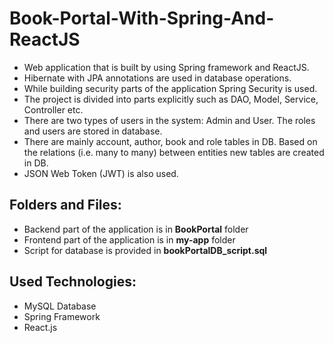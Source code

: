 # Book-Portal-With-Spring-And-ReactJS
* Web application that is built by using Spring framework and ReactJS. 
* Hibernate with JPA annotations are used in database operations.
* While building security parts of the application Spring Security is used. 
* The project is divided into parts explicitly such as DAO, Model, Service, Controller etc.
* There are two types of users in the system: Admin and User. The roles and users are stored in database.
* There are mainly account, author, book and role tables in DB. Based on the relations (i.e. many to many) between entities new tables are created in DB.
* JSON Web Token (JWT) is also used.

## Folders and Files:<br />
* Backend part of the application is in **BookPortal** folder<br />
* Frontend part of the application is in **my-app** folder<br />
* Script for database is provided in **bookPortalDB_script.sql**<br />

## Used Technologies:<br />
* MySQL Database<br />
* Spring Framework<br />
* React.js<br />
